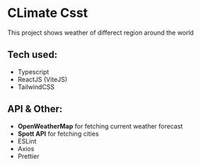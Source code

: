 # **CLimate Csst**
This project shows weather of differect region around the world

## Tech used:
- Typescript
- ReactJS (ViteJS)
- TailwindCSS

## API & Other: 

- **OpenWeatherMap** for fetching current weather forecast
- **Spott API** for fetching cities
- ESLint
- Axios
- Prettier

